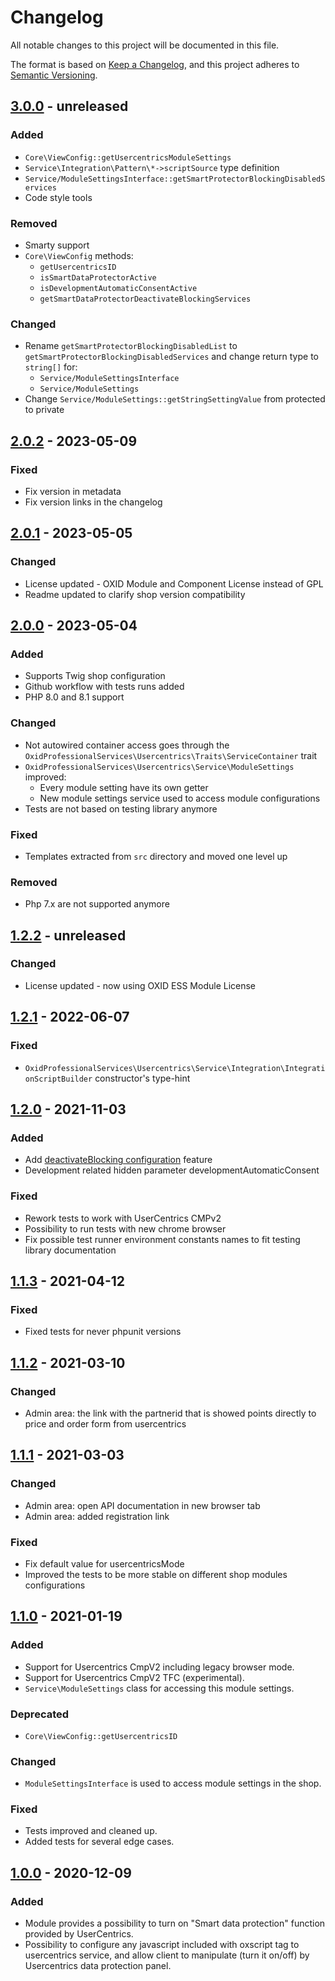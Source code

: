 # Changelog
All notable changes to this project will be documented in this file.

The format is based on [Keep a Changelog](https://keepachangelog.com/en/1.0.0/),
and this project adheres to [Semantic Versioning](https://semver.org/spec/v2.0.0.html).

## [3.0.0] - unreleased

### Added
- ``Core\ViewConfig::getUsercentricsModuleSettings``
- ``Service\Integration\Pattern\*->scriptSource`` type definition
- ``Service/ModuleSettingsInterface::getSmartProtectorBlockingDisabledServices``
- Code style tools

### Removed
- Smarty support
- ``Core\ViewConfig`` methods:
  - ``getUsercentricsID``
  - ``isSmartDataProtectorActive``
  - ``isDevelopmentAutomaticConsentActive``
  - ``getSmartDataProtectorDeactivateBlockingServices``

### Changed
- Rename ``getSmartProtectorBlockingDisabledList`` to ``getSmartProtectorBlockingDisabledServices`` and change return
type to ``string[]`` for:
  - ``Service/ModuleSettingsInterface``
  - ``Service/ModuleSettings``
- Change ``Service/ModuleSettings::getStringSettingValue`` from protected to private

## [2.0.2] - 2023-05-09

### Fixed
- Fix version in metadata
- Fix version links in the changelog

## [2.0.1] - 2023-05-05

### Changed
- License updated - OXID Module and Component License instead of GPL
- Readme updated to clarify shop version compatibility

## [2.0.0] - 2023-05-04

### Added
- Supports Twig shop configuration
- Github workflow with tests runs added
- PHP 8.0 and 8.1 support

### Changed
- Not autowired container access goes through the `OxidProfessionalServices\Usercentrics\Traits\ServiceContainer` trait
- `OxidProfessionalServices\Usercentrics\Service\ModuleSettings` improved:
  - Every module setting have its own getter
  - New module settings service used to access module configurations
- Tests are not based on testing library anymore

### Fixed
- Templates extracted from `src` directory and moved one level up

### Removed
- Php 7.x are not supported anymore

## [1.2.2] - unreleased

### Changed
- License updated - now using OXID ESS Module License

## [1.2.1] - 2022-06-07

### Fixed
- `OxidProfessionalServices\Usercentrics\Service\Integration\IntegrationScriptBuilder` constructor's type-hint

## [1.2.0] - 2021-11-03

### Added
- Add [deactivateBlocking configuration](https://docs.usercentrics.com/#/smart-data-protector?id=deactivate-smart-data-protector-for-specific-services) feature
- Development related hidden parameter developmentAutomaticConsent

### Fixed
- Rework tests to work with UserCentrics CMPv2
- Possibility to run tests with new chrome browser
- Fix possible test runner environment constants names to fit testing library documentation 

## [1.1.3] - 2021-04-12

### Fixed
- Fixed tests for never phpunit versions

## [1.1.2] - 2021-03-10

### Changed
- Admin area: the link with the partnerid that is showed points directly to price and order form from usercentrics

## [1.1.1] - 2021-03-03

### Changed
- Admin area: open API documentation in new browser tab
- Admin area: added registration link

### Fixed
- Fix default value for usercentricsMode
- Improved the tests to be more stable on different shop modules configurations

## [1.1.0] - 2021-01-19

### Added
- Support for Usercentrics CmpV2 including legacy browser mode.
- Support for Usercentrics CmpV2 TFC (experimental).
- ``Service\ModuleSettings`` class for accessing this module settings.

### Deprecated
- ``Core\ViewConfig::getUsercentricsID``

### Changed
- ``ModuleSettingsInterface`` is used to access module settings in the shop.

### Fixed
- Tests improved and cleaned up.
- Added tests for several edge cases.

## [1.0.0] - 2020-12-09

### Added
- Module provides a possibility to turn on "Smart data protection" function provided by UserCentrics.
- Possibility to configure any javascript included with oxscript tag to usercentrics service, and allow client to manipulate (turn it on/off) by Usercentrics data protection panel.

[3.0.0]: https://github.com/OXID-eSales/usercentrics/compare/v2.0.2...b-7.1.x
[2.0.2]: https://github.com/OXID-eSales/usercentrics/compare/v2.0.1...v2.0.2
[2.0.1]: https://github.com/OXID-eSales/usercentrics/compare/v2.0.0...v2.0.1
[2.0.0]: https://github.com/OXID-eSales/usercentrics/compare/v1.2.1...v2.0.0
[1.2.2]: https://github.com/OXID-eSales/usercentrics/compare/v1.2.1...b-6.5.x
[1.2.1]: https://github.com/OXID-eSales/usercentrics/compare/v1.2.0...v1.2.1
[1.2.0]: https://github.com/OXID-eSales/usercentrics/compare/v1.1.3...v1.2.0
[1.1.3]: https://github.com/OXID-eSales/usercentrics/compare/v1.1.2...v1.1.3
[1.1.2]: https://github.com/OXID-eSales/usercentrics/compare/v1.1.1...v1.1.2
[1.1.1]: https://github.com/OXID-eSales/usercentrics/compare/v1.1.0...v1.1.1
[1.1.0]: https://github.com/OXID-eSales/usercentrics/compare/v1.0.0...v1.1.0
[1.0.0]: https://github.com/OXID-eSales/usercentrics/commits/v1.0.0
